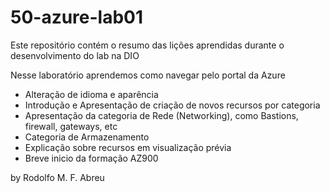 # 50-azure-lab01
Este repositório contém o resumo das lições aprendidas durante o desenvolvimento do lab na DIO

Nesse laboratório aprendemos como navegar pelo portal da Azure
- Alteração de idioma e aparência
- Introdução e Apresentação de criação de novos recursos por categoria
- Apresentação da categoria de Rede (Networking), como Bastions, firewall, gateways, etc
- Categoria de Armazenamento
- Explicação sobre recursos em visualização prévia
- Breve inicio da formação AZ900

by Rodolfo M. F. Abreu
